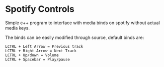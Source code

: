 # Spotify Controls
Simple c++ program to interface with media binds on spotify without actual media keys.

The binds can be easily modified through source, default binds are:

```
LCTRL + Left Arrow = Previous track
LCTRL + Right Arrow = Next Track
LCTRL + Up/down = Volume
LCTRL + Spacebar = Play/pause
```
